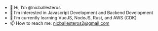 - 👋 Hi, I’m @nicballesteros
- 👀 I’m interested in Javascript Development and Backend Development
- 🌱 I’m currently learning VueJS, NodeJS, Rust, and AWS (CDK)
- 📫 How to reach me: nicballesteros2@gmail.com

<!---
nicballesteros/nicballesteros is a ✨ special ✨ repository because its `README.md` (this file) appears on your GitHub profile.
You can click the Preview link to take a look at your changes.
--->
